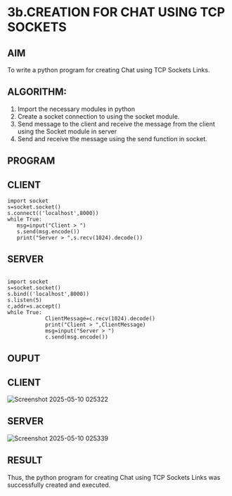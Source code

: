 # 3b.CREATION FOR CHAT USING TCP SOCKETS
## AIM
To write a python program for creating Chat using TCP Sockets Links.
## ALGORITHM:
1. Import the necessary modules in python
2. Create a socket connection to using the socket module.
3. Send message to the client and receive the message from the client using the Socket module in
 server
4. Send and receive the message using the send function in socket.
## PROGRAM
## CLIENT
 ```
import socket 
s=socket.socket() 
s.connect(('localhost',8000)) 
while True: 
    msg=input("Client > ") 
    s.send(msg.encode()) 
    print("Server > ",s.recv(1024).decode())
```
## SERVER
```
 
import socket 
s=socket.socket() 
s.bind(('localhost',8000)) 
s.listen(5) 
c,addr=s.accept() 
while True: 
            ClientMessage=c.recv(1024).decode() 
            print("Client > ",ClientMessage) 
            msg=input("Server > ") 
            c.send(msg.encode())
```
## OUPUT
## CLIENT
![Screenshot 2025-05-10 025322](https://github.com/user-attachments/assets/88f83eba-861d-483f-b858-b8e55a135104)

## SERVER
![Screenshot 2025-05-10 025339](https://github.com/user-attachments/assets/d331586f-dc6d-4b1a-a01e-999b6cfe3873)


## RESULT
Thus, the python program for creating Chat using TCP Sockets Links was successfully 
created and executed.
